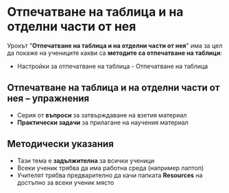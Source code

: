 # Отпечатване на таблица и на отделни части от нея 

Урокът "**Отпечатване на таблица и на отделни части от нея**" има за цел да покаже на учениците какви са **методите са отпечатване на таблици**:
- Настройки за отпечатване на таблица
-͏ Отпечатване на таблица

## Отпечатване на таблица и на отделни части от нея – упражнения
  - Серия от **въпроси** за затвърждаване на взетия материал
  - **Практически задачи** за прилагане на научения материал

## Методически указания
  - Тази тема е **задължителна** за всички ученици
  - Всеки ученик трябва да има работна среда (например лаптоп)
  - Учителят трябва предварително да качи папката **Resources** на достъпно за всеки ученик място
